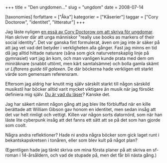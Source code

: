 +++
title = "Den ungdomen..."
slug = "ungdom"
date = 2008-07-14

[taxonomies]
forfattare = ["Åka"]
kategorier = ["Kåserier"]
taggar = ["Cory Doctorow", "identitet", "litteratur"]
+++

Jag läste nyligen [en essä av Cory Doctorow om att skriva för ungdomar](http://www.locusmag.com/Features/2008/07/cory-doctorow-natures-daredevils.html). Han skriver där att unga människor "really use books as markers of their social identity". Det var ganska fint formulerat, även om jag inte är säker på att jag vet vad det betyder i verkligheten alla gånger. Fast jag minns en tid då jag alltid hittade naturare (såna som gick naturvetenskaplig linje på gymnasiet) vart jag än kom, och man vanligen kunde prata med dem om miniräknare (snabbt uttömt, men kärt samtalsämne) och bolla gamla skämt ur <em>Liftarens guide till galaxen</em>. De där böckerna hade verkligen ett starkt värde som gemensam referensram.

Eftersom jag aldrig har knutit mig själv särskilt starkt till någon särskild musikstil har böcker alltid varit mycket viktigare än musik när jag försökt definiera mig själv. [Du är vad du läser](http://www.duarvaddulaser.se)? Kanske det.

Jag har säkert nämnt någon gång att jag blev lite förbluffad när en kille berättade att William Gibson gav honom en identitet, men sedan insåg att det var helt rimligt och vettigt. Killen var någon sorts datornörd, som när han läste lite cyberpunk insåg att det fanns ett sätt att se på det som han gjorde som coolt.

Några andra reflektioner? Hade ni andra några böcker som gick laget runt i bekantskapskretsen i tonåren, eller som blev kult på något plan?

(Egentligen hade jag tänkt skriva om mina första planer på att skriva en sf-roman i 14-årsåldern, och vad de stupade på, men det får bli nästa gång.)
